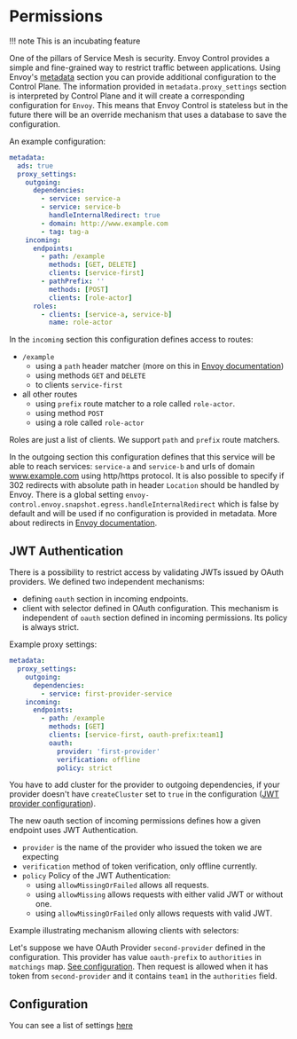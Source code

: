 # Permissions

!!! note
    This is an incubating feature

One of the pillars of Service Mesh is security.
Envoy Control provides a simple and fine-grained way to restrict traffic between applications.
Using Envoy's [metadata](https://www.envoyproxy.io/docs/envoy/latest/api-v3/config/core/v3/base.proto.html?highlight=metadata#config-core-v3-metadata)
section you can provide additional configuration to the Control Plane.
The information provided in `metadata.proxy_settings` section is interpreted by Control Plane
and it will create a corresponding configuration for `Envoy`.
This means that Envoy Control is stateless
but in the future there will be an override mechanism that uses a database to save the configuration.

An example configuration:

```yaml
metadata:
  ads: true
  proxy_settings:
    outgoing:
      dependencies:
        - service: service-a
        - service: service-b
          handleInternalRedirect: true
        - domain: http://www.example.com
        - tag: tag-a
    incoming:
      endpoints:
        - path: /example
          methods: [GET, DELETE]
          clients: [service-first]
        - pathPrefix: ''
          methods: [POST]
          clients: [role-actor]
      roles:
        - clients: [service-a, service-b]
          name: role-actor
```

In the `incoming` section this configuration defines access to routes:

* `/example`
    * using a `path` header matcher (more on this in [Envoy documentation](https://www.envoyproxy.io/docs/envoy/latest/api-v3/config/rbac/v3/rbac.proto.html#config-rbac-v2-permission))
    * using methods `GET` and `DELETE`
    * to clients `service-first`
* all other routes
    * using `prefix` route matcher to a role called `role-actor`.
    * using method `POST`
    * using a role called `role-actor`

Roles are just a list of clients. We support `path` and `prefix` route matchers.

In the outgoing section this configuration defines that this service will be able to reach
services: `service-a` and `service-b` and urls of domain www.example.com using http/https protocol. 
It is also possible to specify if 302 redirects with absolute path in header `Location` should be
handled by Envoy. There is a global setting `envoy-control.envoy.snapshot.egress.handleInternalRedirect` which is false by default
and will be used if no configuration is provided in metadata. More about redirects in
[Envoy documentation](https://www.envoyproxy.io/docs/envoy/latest/intro/arch_overview/http/http_connection_management#internal-redirects).

## JWT Authentication

There is a possibility to restrict access by validating JWTs issued by OAuth providers.
We defined two independent mechanisms:
- defining `oauth` section in incoming endpoints.
- client with selector defined in OAuth configuration. This mechanism is independent of `oauth` section defined in incoming permissions. Its policy is always strict.


Example proxy settings:
```yaml
metadata:
  proxy_settings:
    outgoing:
      dependencies:
        - service: first-provider-service
    incoming:
      endpoints:
        - path: /example
          methods: [GET]
          clients: [service-first, oauth-prefix:team1]
          oauth:
            provider: 'first-provider'
            verification: offline
            policy: strict
```
You have to add cluster for the provider to outgoing dependencies, if your provider doesn't have `createCluster` set to `true`
in the configuration ([JWT provider configuration](../configuration.md#jwt-filter)).

The new oauth section of incoming permissions defines how a given endpoint uses JWT Authentication.

* `provider` is the name of the provider who issued the token we are expecting
* `verification` method of token verification, only offline currently.
* `policy` Policy of the JWT Authentication:
    * using `allowMissingOrFailed` allows all requests.
    * using `allowMissing` allows requests with either valid JWT or without one.
    * using `allowMissingOrFailed` only allows requests with valid JWT.


Example illustrating mechanism allowing clients with selectors:

Let's suppose we have OAuth Provider `second-provider` defined in the configuration. This provider has value
`oauth-prefix` to `authorities` in `matchings` map. [See configuration](../configuration.md#jwt-filter).
Then request is allowed when it has token from `second-provider` and it contains `team1` in the `authorities` field.
## Configuration

You can see a list of settings [here](../configuration.md#permissions)
